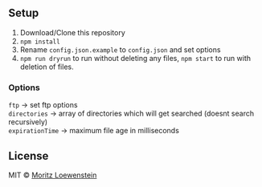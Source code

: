 ## Setup
1. Download/Clone this repository
2. `npm install`
3. Rename `config.json.example` to `config.json` and set options
4. `npm run dryrun` to run without deleting any files, `npm start` to run with deletion of files.

### Options
`ftp` -> set ftp options  
`directories` -> array of directories which will get searched (doesnt search recursively)  
`expirationTime` -> maximum file age in milliseconds

## License

MIT © [Moritz Loewenstein](https://github.com/MoritzLoewenstein)
